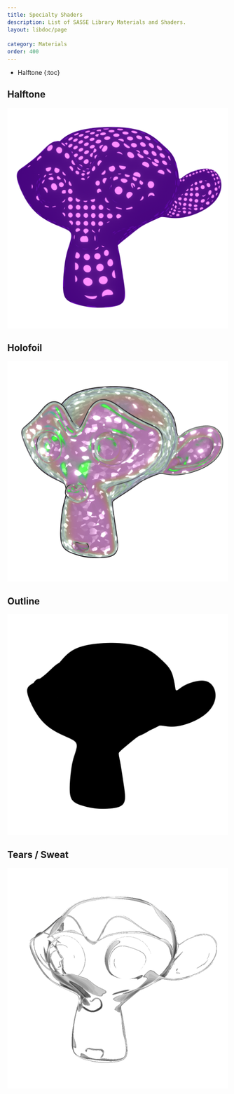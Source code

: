 ```yaml
---
title: Specialty Shaders
description: List of SASSE Library Materials and Shaders.
layout: libdoc/page

category: Materials
order: 400
---
```

- Halftone
{:toc}

## Halftone
![Halftone](/assets/Materials/Base_Shaders/Halftone_Previw.png)

## Holofoil
![Holofoil](/assets/Materials/Base_Shaders/SASSE_Holofoil_Preview.png)

## Outline
![Outline](/assets/Materials/Base_Shaders/Toon_Outline_Preview.png)

## Tears / Sweat
![Tears](/assets/Materials/Base_Shaders/Tears_Sweat_Preview.png)
